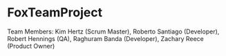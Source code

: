 # FoxTeamProject
Team Members: Kim Hertz (Scrum Master), Roberto Santiago (Developer), Robert Hennings (QA), Raghuram Banda (Developer), Zachary Reece (Product Owner)
